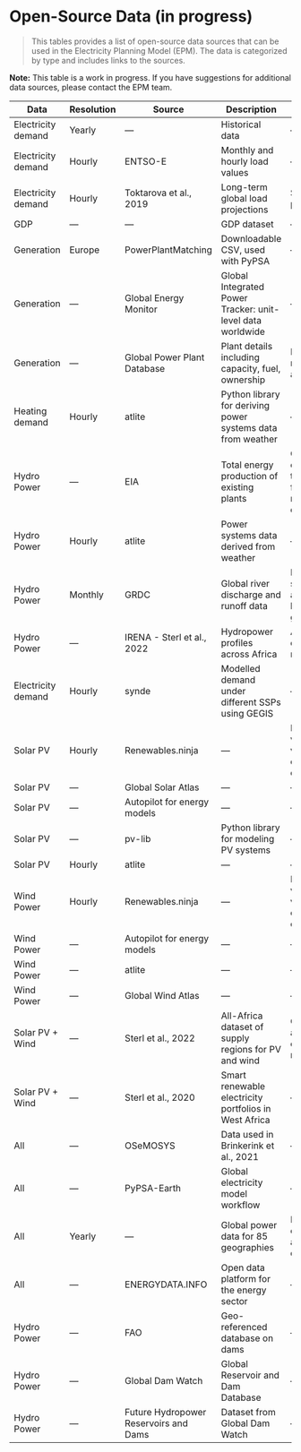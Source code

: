 # Open-Source Data (in progress)

> This tables provides a list of open-source data sources that can be used in the Electricity Planning Model (EPM). The data is categorized by type and includes links to the sources.

**Note:** This table is a work in progress. If you have suggestions for additional data sources, please contact the EPM team.


<link rel="stylesheet" href="https://cdn.datatables.net/1.13.6/css/jquery.dataTables.min.css">
<script src="https://code.jquery.com/jquery-3.7.0.min.js"></script>
<script src="https://cdn.datatables.net/1.13.6/js/jquery.dataTables.min.js"></script>

<table id="energy-table" class="display">
  <thead>
    <tr>
      <th>Data</th>
      <th>Resolution</th>
      <th>Source</th>
      <th>Description</th>
      <th>Comment</th>
      <th>Website</th>
    </tr>
  </thead>
  <tbody>
    <tr>
      <td>Electricity demand</td>
      <td>Yearly</td>
      <td>—</td>
      <td>Historical data</td>
      <td>—</td>
      <td><a href="https://ourworldindata.org/energy" target="_blank">OWID</a>, <a href="https://github.com/owid/energy-data" target="_blank">GitHub</a></td>
    </tr>
    <tr>
      <td>Electricity demand</td>
      <td>Hourly</td>
      <td>ENTSO-E</td>
      <td>Monthly and hourly load values</td>
      <td>—</td>
      <td><a href="https://docstore.entsoe.eu/Documents/Publications/Statistics/Monthly-hourly-load-values_2006-2015.xlsx" target="_blank">Excel</a>, <a href="https://transparency.entsoe.eu/load-domain/r2/totalLoadR2/show" target="_blank">Transparency Platform</a></td>
    </tr>
    <tr>
      <td>Electricity demand</td>
      <td>Hourly</td>
      <td>Toktarova et al., 2019</td>
      <td>Long-term global load projections</td>
      <td>Synthetic profile</td>
      <td>—</td>
    </tr>
    <tr>
      <td>GDP</td>
      <td>—</td>
      <td>—</td>
      <td>GDP dataset</td>
      <td>—</td>
      <td><a href="https://datadryad.org/dataset/doi:10.5061/dryad.dk1j0" target="_blank">DataDryad</a></td>
    </tr>
    <tr>
      <td>Generation</td>
      <td>Europe</td>
      <td>PowerPlantMatching</td>
      <td>Downloadable CSV, used with PyPSA</td>
      <td>—</td>
      <td><a href="https://github.com/PyPSA/powerplantmatching" target="_blank">GitHub</a></td>
    </tr>
    <tr>
      <td>Generation</td>
      <td>—</td>
      <td>Global Energy Monitor</td>
      <td>Global Integrated Power Tracker: unit-level data worldwide</td>
      <td>—</td>
      <td><a href="https://globalenergymonitor.org/projects/global-integrated-power-tracker/" target="_blank">GEM</a></td>
    </tr>
    <tr>
      <td>Generation</td>
      <td>—</td>
      <td>Global Power Plant Database</td>
      <td>Plant details including capacity, fuel, ownership</td>
      <td>Not maintained anymore</td>
      <td><a href="https://github.com/wri/global-power-plant-database" target="_blank">GitHub</a></td>
    </tr>
    <tr>
      <td>Heating demand</td>
      <td>Hourly</td>
      <td>atlite</td>
      <td>Python library for deriving power systems data from weather</td>
      <td>—</td>
      <td><a href="https://atlite.readthedocs.io/en/latest/" target="_blank">atlite docs</a></td>
    </tr>
    <tr>
      <td>Hydro Power</td>
      <td>—</td>
      <td>EIA</td>
      <td>Total energy production of existing plants</td>
      <td>Calibration of runoff time series from reanalysis data</td>
      <td><a href="https://www.eia.gov/international/data/world" target="_blank">EIA</a></td>
    </tr>
    <tr>
      <td>Hydro Power</td>
      <td>Hourly</td>
      <td>atlite</td>
      <td>Power systems data derived from weather</td>
      <td>—</td>
      <td><a href="https://atlite.readthedocs.io/en/latest/" target="_blank">atlite docs</a></td>
    </tr>
    <tr>
      <td>Hydro Power</td>
      <td>Monthly</td>
      <td>GRDC</td>
      <td>Global river discharge and runoff data</td>
      <td>Estimate streamflow and hydropower generation</td>
      <td><a href="https://grdc.bafg.de/" target="_blank">GRDC</a></td>
    </tr>
    <tr>
      <td>Hydro Power</td>
      <td>—</td>
      <td>IRENA - Sterl et al., 2022</td>
      <td>Hydropower profiles across Africa</td>
      <td>Atlas for energy modelling</td>
      <td><a href="https://open-research-europe.ec.europa.eu/articles/1-29/v3" target="_blank">Paper</a>, <a href="https://www.hydroshare.org/resource/5e8ebdc3bfd24207852539ecf219d915/" target="_blank">Data</a></td>
    </tr>
    <tr>
      <td>Electricity demand</td>
      <td>Hourly</td>
      <td>synde</td>
      <td>Modelled demand under different SSPs using GEGIS</td>
      <td>—</td>
      <td><a href="https://github.com/euronion/synde" target="_blank">GitHub</a></td>
    </tr>
    <tr>
      <td>Solar PV</td>
      <td>Hourly</td>
      <td>Renewables.ninja</td>
      <td>—</td>
      <td>Not validated vs observed output</td>
      <td>—</td>
    </tr>
    <tr>
      <td>Solar PV</td>
      <td>—</td>
      <td>Global Solar Atlas</td>
      <td>—</td>
      <td>—</td>
      <td><a href="https://globalsolaratlas.info/" target="_blank">Atlas</a></td>
    </tr>
    <tr>
      <td>Solar PV</td>
      <td>—</td>
      <td>Autopilot for energy models</td>
      <td>—</td>
      <td>—</td>
      <td><a href="https://arxiv.org/abs/2003.01233" target="_blank">Paper</a></td>
    </tr>
    <tr>
      <td>Solar PV</td>
      <td>—</td>
      <td>pv-lib</td>
      <td>Python library for modeling PV systems</td>
      <td>—</td>
      <td><a href="https://github.com/pvlib/pvlib-python" target="_blank">GitHub</a></td>
    </tr>
    <tr>
      <td>Solar PV</td>
      <td>Hourly</td>
      <td>atlite</td>
      <td>—</td>
      <td>—</td>
      <td><a href="https://atlite.readthedocs.io/en/latest/" target="_blank">atlite docs</a></td>
    </tr>
    <tr>
      <td>Wind Power</td>
      <td>Hourly</td>
      <td>Renewables.ninja</td>
      <td>—</td>
      <td>Not validated vs observed output</td>
      <td>—</td>
    </tr>
    <tr>
      <td>Wind Power</td>
      <td>—</td>
      <td>Autopilot for energy models</td>
      <td>—</td>
      <td>—</td>
      <td><a href="https://arxiv.org/abs/2003.01233" target="_blank">Paper</a></td>
    </tr>
    <tr>
      <td>Wind Power</td>
      <td>—</td>
      <td>atlite</td>
      <td>—</td>
      <td>—</td>
      <td><a href="https://atlite.readthedocs.io/en/latest/" target="_blank">atlite docs</a></td>
    </tr>
    <tr>
      <td>Wind Power</td>
      <td>—</td>
      <td>Global Wind Atlas</td>
      <td>—</td>
      <td>—</td>
      <td><a href="https://globalwindatlas.info/en/" target="_blank">Atlas</a></td>
    </tr>
    <tr>
      <td>Solar PV + Wind</td>
      <td>—</td>
      <td>Sterl et al., 2022</td>
      <td>All-Africa dataset of supply regions for PV and wind</td>
      <td>Open-access for energy models</td>
      <td><a href="https://www.nature.com/articles/s41597-022-01786-5" target="_blank">Paper</a></td>
    </tr>
    <tr>
      <td>Solar PV + Wind</td>
      <td>—</td>
      <td>Sterl et al., 2020</td>
      <td>Smart renewable electricity portfolios in West Africa</td>
      <td>—</td>
      <td><a href="https://www.nature.com/articles/s41893-020-0539-0" target="_blank">Paper</a></td>
    </tr>
    <tr>
      <td>All</td>
      <td>—</td>
      <td>OSeMOSYS</td>
      <td>Data used in Brinkerink et al., 2021</td>
      <td>—</td>
      <td><a href="https://www.nature.com/articles/s41597-022-01737-0" target="_blank">Paper</a></td>
    </tr>
    <tr>
      <td>All</td>
      <td>—</td>
      <td>PyPSA-Earth</td>
      <td>Global electricity model workflow</td>
      <td>—</td>
      <td><a href="https://pypsa-earth.readthedocs.io/en/latest/data_workflow.html" target="_blank">Docs</a></td>
    </tr>
    <tr>
      <td>All</td>
      <td>Yearly</td>
      <td>—</td>
      <td>Global power data for 85 geographies</td>
      <td>Includes emissions and demand</td>
      <td><a href="https://ember-energy.org/data/" target="_blank">Ember</a></td>
    </tr>
    <tr>
      <td>All</td>
      <td>—</td>
      <td>ENERGYDATA.INFO</td>
      <td>Open data platform for the energy sector</td>
      <td>—</td>
      <td><a href="https://energydata.info/dataset/?organization=world-bank-grou&vocab_topics=Power+system+and+utilities" target="_blank">Data portal</a></td>
    </tr>
    <tr>
      <td>Hydro Power</td>
      <td>—</td>
      <td>FAO</td>
      <td>Geo-referenced database on dams</td>
      <td>—</td>
      <td><a href="http://www.fao.org/aquastat/en/databases/dams" target="_blank">FAO</a></td>
    </tr>
    <tr>
      <td>Hydro Power</td>
      <td>—</td>
      <td>Global Dam Watch</td>
      <td>Global Reservoir and Dam Database</td>
      <td>—</td>
      <td><a href="http://globaldamwatch.org/grand/" target="_blank">GRAND</a></td>
    </tr>
    <tr>
      <td>Hydro Power</td>
      <td>—</td>
      <td>Future Hydropower Reservoirs and Dams</td>
      <td>Dataset from Global Dam Watch</td>
      <td>—</td>
      <td><a href="http://globaldamwatch.org/fhred/" target="_blank">FHReD</a></td>
    </tr>
  </tbody>
</table>

<script>
  $(document).ready(function() {
    $('#energy-table').DataTable({
      "pageLength": 10
    });
  });
</script>